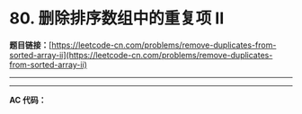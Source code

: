 # 80. 删除排序数组中的重复项 II

**题目链接：**[https://leetcode-cn.com/problems/remove-duplicates-from-sorted-array-ii](https://leetcode-cn.com/problems/remove-duplicates-from-sorted-array-ii)

---

<Cards card="leetcode_80_remove-duplicates-from-sorted-array-ii"></Cards>

---

**AC 代码：**

```java

```
